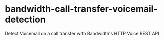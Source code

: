 # bandwidth-call-transfer-voicemail-detection
Detect Voicemail on a call transfer with Bandwidth's HTTP Voice REST API


